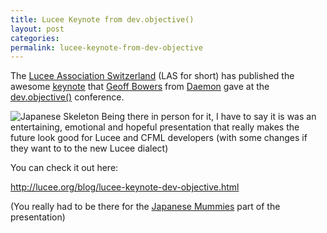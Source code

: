 ```yaml
---
title: Lucee Keynote from dev.objective()
layout: post
categories: 
permalink: lucee-keynote-from-dev-objective
---
```

The [Lucee Association Switzerland](http://lucee.org/) (LAS for short) has published the awesome [keynote](http://lucee.org/blog/lucee-keynote-dev-objective.html ) that [Geoff Bowers](https://twitter.com/modius) from [Daemon](http://www.daemon.com.au/) gave at the [dev.objective()](http://www.devobjective.com/) conference.

![Japanese Skeleton](http://lucee.org/asset/2F442C46-9F35-4B3D-ACA93FC6F9ABCBDE/900x600-highestQuality/)
Being there in person for it, I have to say it is was an entertaining, emotional and hopeful presentation that really makes the future look good for Lucee and CFML developers (with some changes if they want to to the new Lucee dialect)

You can check it out here:

http://lucee.org/blog/lucee-keynote-dev-objective.html 

(You really had to be there for the [Japanese Mummies](http://en.wikipedia.org/wiki/Sokushinbutsu) part of the presentation)